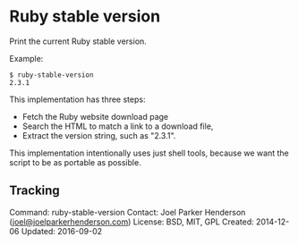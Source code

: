 # Ruby stable version

Print the current Ruby stable version.

Example:

    $ ruby-stable-version
    2.3.1

This implementation has three steps:

  * Fetch the Ruby website download page
  * Search the HTML to match a link to a download file,
  * Extract the version string, such as "2.3.1".

This implementation intentionally uses just shell tools,
because we want the script to be as portable as possible.

## Tracking

Command: ruby-stable-version
Contact: Joel Parker Henderson (joel@joelparkerhenderson.com)
License: BSD, MIT, GPL
Created: 2014-12-06
Updated: 2016-09-02
